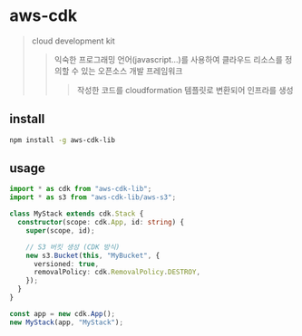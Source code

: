 # aws-cdk

> cloud development kit
>
> > 익숙한 프로그래밍 언어(javascript...)를 사용하여 클라우드 리소스를 정의할 수 있는 오픈소스 개발 프레임워크
> >
> > > 작성한 코드를 cloudformation 템플릿로 변환되어 인프라를 생성

## install

```sh
npm install -g aws-cdk-lib
```

## usage

```ts
import * as cdk from "aws-cdk-lib";
import * as s3 from "aws-cdk-lib/aws-s3";

class MyStack extends cdk.Stack {
  constructor(scope: cdk.App, id: string) {
    super(scope, id);

    // S3 버킷 생성 (CDK 방식)
    new s3.Bucket(this, "MyBucket", {
      versioned: true,
      removalPolicy: cdk.RemovalPolicy.DESTROY,
    });
  }
}

const app = new cdk.App();
new MyStack(app, "MyStack");
```
